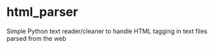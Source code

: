 # html_parser
Simple Python text reader/cleaner to handle HTML tagging in text files parsed from the web
